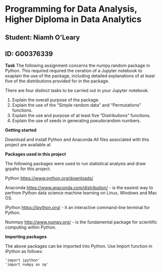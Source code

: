 # Programming for Data Analysis, Higher Diploma in Data Analytics
## Student: Niamh O'Leary
## ID: G00376339

**Task**
The following assignment concerns the numpy.random package in Python. This required 
required the ceration of a Jupyter notebook to exaplain the use of the package, including
detailed explanations of at least five of the distributions provided for in the package.

There are four distinct tasks to be carried out in your Jupyter notebook.
1. Explain the overall purpose of the package.
2. Explain the use of the “Simple random data” and “Permutations” functions.
3. Explain the use and purpose of at least five “Distributions” functions.
4. Explain the use of seeds in generating pseudorandom numbers.

**Getting started**

Download and install Python and Anaconda
All files associated with this project are available at 

**Packages used in this project**

The following packages were used to run statistical analysis and draw grpahs for this project.

Python https://www.python.org/downloads/

Anaconda https://www.anaconda.com/distribution/ - is the easiest way to perfrom Python data science machine learning on Linux, Windows and Mac OS.

iPython https://ipython.org/ - it an interactive command-line terminal for Python.

Nummpy http://www.numpy.org/ - is the fundamental package for scientific computing within Python.

**Importing packages**

The above packages can be imported into Python. Use Import function in iPython as follows:

    'import ipython'
    'import numpy as np'


